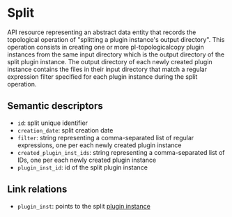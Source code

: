 # Split

API resource representing an abstract data entity that records the topological 
operation of "splitting a plugin instance's output directory". This operation consists in 
creating one or more pl-topologicalcopy plugin instances from the same input directory 
which is the output directory of the split plugin instance. The output directory of each 
newly created plugin instance contains the files in their input directory that match a 
regular expression filter specified for each plugin instance during the split operation.


## Semantic descriptors

* `id`: split unique identifier
* `creation_date`: split creation date
* `filter`: string representing a comma-separated list of regular expressions, one per 
  each newly created plugin instance
* `created_plugin_inst_ids`: string representing a comma-separated list of IDs, one per 
  each newly created plugin instance
* `plugin_inst_id`: id of the split plugin instance 


## Link relations

* `plugin_inst`: points to the split [plugin instance](plugininstance.md) 
